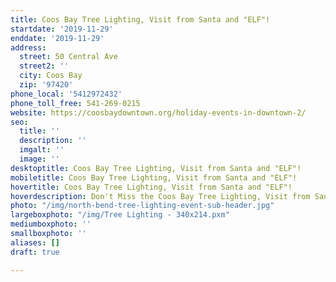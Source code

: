```yaml
---
title: Coos Bay Tree Lighting, Visit from Santa and "ELF"!
startdate: '2019-11-29'
enddate: '2019-11-29'
address:
  street: 50 Central Ave
  street2: ''
  city: Coos Bay
  zip: '97420'
phone_local: '5412972432'
phone_toll_free: 541-269-0215
website: https://coosbaydowntown.org/holiday-events-in-downtown-2/
seo:
  title: ''
  description: ''
  imgalt: ''
  image: ''
desktoptitle: Coos Bay Tree Lighting, Visit from Santa and "ELF"!
mobiletitle: Coos Bay Tree Lighting, Visit from Santa and "ELF"!
hovertitle: Coos Bay Tree Lighting, Visit from Santa and "ELF"!
hoverdescription: Don't Miss the Coos Bay Tree Lighting, Visit from Santa and "ELF"!
photo: "/img/north-bend-tree-lighting-event-sub-header.jpg"
largeboxphoto: "/img/Tree Lighting - 340x214.pxm"
mediumboxphoto: ''
smallboxphoto: ''
aliases: []
draft: true

---
```


